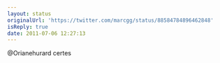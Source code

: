 ```yaml
---
layout: status
originalUrl: 'https://twitter.com/marcgg/status/88584784896462848'
isReply: true
date: 2011-07-06 12:27:13
---
```


@Orianehurard certes
